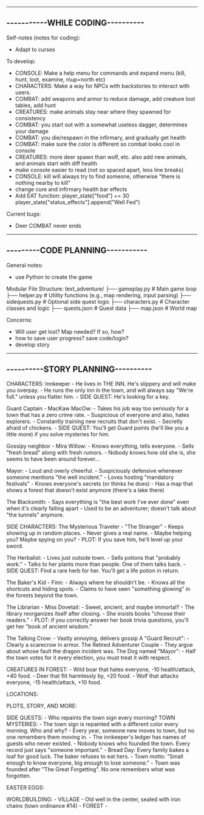 ---------------------------------
-----------WHILE CODING----------
---------------------------------
Self-notes (notes for coding):
- Adapt to curses

To develop:
- CONSOLE: Make a help menu for commands and expand menu (kill, hunt, loot, examine, n\up=north etc)
- CHARACTERS: Make a way for NPCs with backstories to interact with users.
- COMBAT: add weapons and armor to reduce damage, add creature loot tables, add hunt
- CREATURES: make animals stay near where they spawned for consistency
- COMBAT: you start out with a somewhat useless dagger, determines your damage
- COMBAT: you die/respawn in the infirmary, and gradually get health
- COMBAT: make sure the color is different so combat looks cool in console
- CREATURES: more deer spawn than wolf, etc. also add new animals, and animals start with diff health
- make console easier to read (not so spaced apart, less line breaks)
- CONSOLE: kill will always try to find someone, otherwise "there is nothing nearby to kill"
- change cure and infirmary health bar effects
- Add EAT function:
        player_state["food"] += 30
        player_state["status_effects"].append("Well Fed")

Current bugs:
- Deer COMBAT never ends

---------------------------------
---------CODE PLANNING-----------
---------------------------------
General notes:
- use Python to create the game

Modular File Structure:
text_adventure/
├── gameplay.py         # Main game loop
├── helper.py           # Utility functions (e.g., map rendering, input parsing)
├── sidequests.py       # Optional side quest logic
├── characters.py       # Character classes and logic
├── quests.json         # Quest data
├── map.json            # World map


Concerns:
- Will user get lost? Map needed? If so, how?
- how to save user progress? save code/login?
- develop story


----------------------------------
----------STORY PLANNING----------
----------------------------------

CHARACTERS:
Innkeeper
    - He lives in THE INN. He's slippery and will make you overpay.
    - He runs the only inn in the town, and will always say "We're full." unless you flatter him.
    - SIDE QUEST: He's looking for a key.

Guard Captain - MacKaw MacOw:
    - Takes his job way too seriously for a town that has a zero crime rate.
    - Suspicious of everyone and also, hates explorers.
    - Constantly training new recruits that don't exist.
    - Secretly afraid of chickens.
    - SIDE QUEST: You'll get Guard points (he'll like you a little more) if you solve
        mysteries for him.

Gossipy neighbor - Mira Willow:
    - Knows everything, tells everyone.
    - Sells "fresh bread" along with fresh rumors.
    - Nobody knows how old she is, she seems to have been around forever...

Mayor:
    - Loud and overly cheerful.
    - Suspiciously defensive whenever someone mentions "the well incident."
    - Loves hosting "mandatory festivals"
    - Knows everyone's secrets (or thinks he does)
    - Has a map that shows a forest that doesn't exist anymore (there's a lake there)

The Blacksmith:
    - Says everything is "the best work I've ever done" even when it's clearly falling apart
    - Used to be an adventurer; doesn't talk about "the tunnels" anymore.

SIDE CHARACTERS:
The Mysterious Traveler - "The Stranger"
    - Keeps showing up in random places.
    - Never gives a real name.
    - Maybe helping you? Maybe spying on you?
    - PLOT: If you save him, he'll level up your sword.

The Herbalist:
    - Lives just outside town.
    - Sells potions that "probably work."
    - Talks to her plants more than people. One of them talks back.
    - SIDE QUEST: Find a rare herb for her. You'll get a life potion in return.

The Baker's Kid - Finn:
    - Always where he shouldn't be.
    - Knows all the shortcuts and hiding spots.
    - Claims to have seen "something glowing" in the forests beyond the town.

The Librarian - Miss Dovetail:
    - Sweet, ancient, and maybe immortal?
    - The library reorganizes itself after closing.
    - She insists books "choose their readers."
    - PLOT: if you correctly answer her book trivia questions, you'll get her 
    "book of ancient wisdom."

The Talking Crow:
    - Vastly annoying, delivers gossip
A "Guard Recruit":
    - Clearly a scarecrow in armor.
The Retired Adventurer Couple
    - They argue about whose fault the dragon incident was.
The Dog named "Mayor":
    - Half the town votes for it every election, you must treat it with respect.

CREATURES IN FOREST:
    - Wild boar that hates everyone, -10 health/attack, +40 food.
    - Deer that flit harmlessly by, +20 food.
    - Wolf that attacks everyone, -15 health/attack, +10 food.

LOCATIONS:


PLOTS, STORY, AND MORE:




SIDE QUESTS:
    - Who repaints the town sign every morning?
TOWN MYSTERIES:
    - The town sign is repainted with a different color every morning. Who and why?
    - Every year, someone new moves to town, but no one remembers them moving in.
    - The innkeeper's ledger has names of guests who never existed.
    - Nobody knows who founded the town. Every record just says "someone important."
    - Bread Day: Every family bakes a loaf for good luck. The baker refuses to eat hers.
    - Town motto: "Small enough to know everyone, big enough to lose someone."
    - Town was founded after "The Great Forgetting". No one remembers what was forgotten.

EASTER EGGS:

WORLDBUILDING:
    - VILLAGE
        - Old well in the center, sealed with iron chains (town ordinance #14)
    - FOREST
    - 
